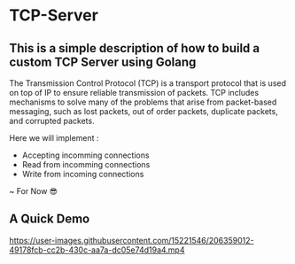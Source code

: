# TCP-Server

## This is a simple description of how to build a custom TCP Server using Golang

The Transmission Control Protocol (TCP) is a transport protocol 
that is used on top of IP to ensure reliable transmission of packets. 
TCP includes mechanisms to solve many of the problems that arise from packet-based messaging,
such as lost packets, out of order packets, duplicate packets, and corrupted packets.

Here we will implement :

 - Accepting incomming connections
 - Read from incomming connections
 - Write from incoming connections
 
 ~ For Now 😎 
 
 ## A Quick Demo

https://user-images.githubusercontent.com/15221546/206359012-49178fcb-cc2b-430c-aa7a-dc05e74d19a4.mp4

